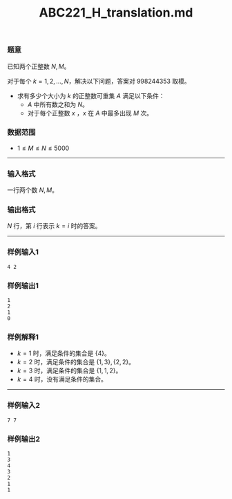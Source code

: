 ﻿---
title: "ABC221_H_translation.md"
tags: []
author: ""
created: ""
---

### 题意 

已知两个正整数 $N,M$。

对于每个 $k=1,2,...,N$，解决以下问题，答案对 $998244353$ 取模。

- 求有多少个大小为 $k$ 的正整数可重集 $A$ 满足以下条件：
  - $A$ 中所有数之和为 $N$。
  - 对于每个正整数 $x$ ，$x$ 在 $A$ 中最多出现 $M$ 次。

### 数据范围

- $1\le M\le N\le 5000$

---

### 输入格式

一行两个数 $N,M$。

### 输出格式

$N$ 行，第 $i$ 行表示 $k=i$ 时的答案。

---

### 样例输入1

```
4 2
```

### 样例输出1

```
1
2
1
0
```

### 样例解释1

- $k=1$ 时，满足条件的集合是 $\{4\}$。
- $k=2$ 时，满足条件的集合是 $\{1,3\},\{2,2\}$。
- $k=3$ 时，满足条件的集合是 $\{1,1,2\}$。
- $k=4$ 时，没有满足条件的集合。

---

### 样例输入2

```
7 7
```

### 样例输出2

```
1
3
4
3
2
1
1
```

